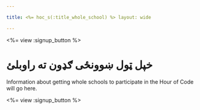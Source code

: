 ```yaml
---

title: <%= hoc_s(:title_whole_school) %> layout: wide

---
```


<%= view :signup_button %>

# خپل ټول ښوونځی ګډون ته راوبلئ

Information about getting whole schools to participate in the Hour of Code will go here.

<%= view :signup_button %>